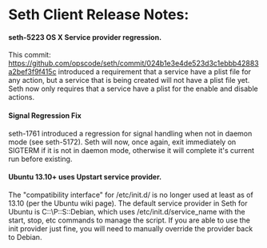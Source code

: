 <!---
This file is reset every time a new release is done. The contents of this file are for the currently unreleased version.

Example Note:

## Example Heading
Details about the thing that changed that needs to get included in the Release Notes in markdown.
-->
# Seth Client Release Notes:

#### seth-5223 OS X Service provider regression.

This commit: https://github.com/opscode/seth/commit/024b1e3e4de523d3c1ebbb42883a2bef3f9f415c
introduced a requirement that a service have a plist file for any
action, but a service that is being created will not have a plist file
yet. Seth now only requires that a service have a plist for the enable
and disable actions.

#### Signal Regression Fix

seth-1761 introduced a regression for signal handling when not in daemon mode
(see seth-5172). Seth will now, once again, exit immediately on SIGTERM if it
is not in daemon mode, otherwise it will complete it's current run before
existing.

#### Ubuntu 13.10+ uses Upstart service provider.

The "compatibility interface" for /etc/init.d/ is no longer used at least as of
13.10 (per the Ubuntu wiki page). The default service provider in Seth for Ubuntu
is C:\:\P::S::Debian, which uses /etc/init.d/service_name with the start, stop,
etc commands to manage the script. If you are able to use the init provider just
fine, you will need to manually override the provider back to Debian.
